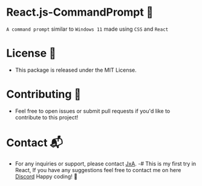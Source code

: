 # React.js-CommandPrompt 🚀
`A command prompt` similar to `Windows 11` made using `CSS` and `React`
# License 📜
- This package is released under the MIT License.
# Contributing 🤝
- Feel free to open issues or submit pull requests if you'd like to contribute to this project!
# Contact 📬
- For any inquiries or support, please contact [JxA](https://jxa.world).
-# This is my first try in React, If you have any suggestions feel free to contact me on here [Discord](https://discord.gg/gi)
Happy coding! 🎉
